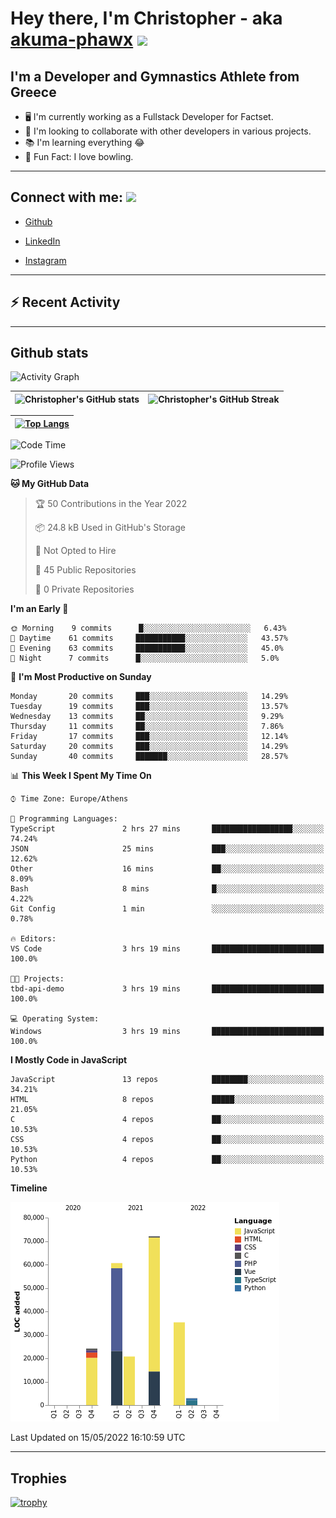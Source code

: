 # Hey there, I'm Christopher - aka [akuma-phawx](https://github.com/akuma-phawx) <img src = "https://raw.githubusercontent.com/MartinHeinz/MartinHeinz/master/wave.gif" width = 50px>

## I'm a Developer and Gymnastics Athlete from Greece

- 🖥️ I'm currently working as a Fullstack Developer for Factset.
- 🤲 I'm looking to collaborate with other developers in various projects.
- 📚 I'm learning everything 😂
- 🎳 Fun Fact: I love bowling.

---

## Connect with me: <img src='https://raw.githubusercontent.com/ShahriarShafin/ShahriarShafin/main/Assets/handshake.gif' width="100px">

- [Github](https://github.com/akuma-phawx)

- [LinkedIn](https://www.linkedin.com/in/christopher-vradis-3b9a68151/)

- [Instagram](https://www.instagram.com/chris.vrd_sw/)

---

## ⚡ Recent Activity

<!--START_SECTION:activity-->
<!--END_SECTION:activity-->

---

## Github stats

![Activity Graph](https://activity-graph.herokuapp.com/graph?username=akuma-phawx&theme=dracula)

| ![Christopher's GitHub stats](https://github-readme-stats.vercel.app/api?username=akuma-phawx&show_icons=true&theme=dracula) | ![Christopher's GitHub Streak](https://github-readme-streak-stats.herokuapp.com/?user=akuma-phawx&theme=dracula) |
| ---------------------------------------------------------------------------------------------------------------------------- | ---------------------------------------------------------------------------------------------------------------- |

| [![Top Langs](https://github-readme-stats.vercel.app/api/top-langs/?username=akuma-phawx&show_icons=true&theme=radical)](https://github.com/akuma-phawx/github-readme-stats) |
| ---------------------------------------------------------------------------------------------------------------------------------------------------------------------------- |

<!--START_SECTION:waka-->
![Code Time](http://img.shields.io/badge/Code%20Time-60%20hrs%2052%20mins-blue)

![Profile Views](http://img.shields.io/badge/Profile%20Views-0-blue)

**🐱 My GitHub Data** 

> 🏆 50 Contributions in the Year 2022
 > 
> 📦 24.8 kB Used in GitHub's Storage 
 > 
> 🚫 Not Opted to Hire
 > 
> 📜 45 Public Repositories 
 > 
> 🔑 0 Private Repositories  
 > 
**I'm an Early 🐤** 

```text
🌞 Morning    9 commits      █░░░░░░░░░░░░░░░░░░░░░░░░   6.43% 
🌆 Daytime    61 commits     ███████████░░░░░░░░░░░░░░   43.57% 
🌃 Evening    63 commits     ███████████░░░░░░░░░░░░░░   45.0% 
🌙 Night      7 commits      █░░░░░░░░░░░░░░░░░░░░░░░░   5.0%

```
📅 **I'm Most Productive on Sunday** 

```text
Monday       20 commits     ███░░░░░░░░░░░░░░░░░░░░░░   14.29% 
Tuesday      19 commits     ███░░░░░░░░░░░░░░░░░░░░░░   13.57% 
Wednesday    13 commits     ██░░░░░░░░░░░░░░░░░░░░░░░   9.29% 
Thursday     11 commits     ██░░░░░░░░░░░░░░░░░░░░░░░   7.86% 
Friday       17 commits     ███░░░░░░░░░░░░░░░░░░░░░░   12.14% 
Saturday     20 commits     ███░░░░░░░░░░░░░░░░░░░░░░   14.29% 
Sunday       40 commits     ███████░░░░░░░░░░░░░░░░░░   28.57%

```


📊 **This Week I Spent My Time On** 

```text
⌚︎ Time Zone: Europe/Athens

💬 Programming Languages: 
TypeScript               2 hrs 27 mins       ██████████████████░░░░░░░   74.24% 
JSON                     25 mins             ███░░░░░░░░░░░░░░░░░░░░░░   12.62% 
Other                    16 mins             ██░░░░░░░░░░░░░░░░░░░░░░░   8.09% 
Bash                     8 mins              █░░░░░░░░░░░░░░░░░░░░░░░░   4.22% 
Git Config               1 min               ░░░░░░░░░░░░░░░░░░░░░░░░░   0.78%

🔥 Editors: 
VS Code                  3 hrs 19 mins       █████████████████████████   100.0%

🐱‍💻 Projects: 
tbd-api-demo             3 hrs 19 mins       █████████████████████████   100.0%

💻 Operating System: 
Windows                  3 hrs 19 mins       █████████████████████████   100.0%

```

**I Mostly Code in JavaScript** 

```text
JavaScript               13 repos            ████████░░░░░░░░░░░░░░░░░   34.21% 
HTML                     8 repos             █████░░░░░░░░░░░░░░░░░░░░   21.05% 
C                        4 repos             ██░░░░░░░░░░░░░░░░░░░░░░░   10.53% 
CSS                      4 repos             ██░░░░░░░░░░░░░░░░░░░░░░░   10.53% 
Python                   4 repos             ██░░░░░░░░░░░░░░░░░░░░░░░   10.53%

```


**Timeline**

![Chart not found](https://raw.githubusercontent.com/akuma-phawx/akuma-phawx/main/charts/bar_graph.png) 


 Last Updated on 15/05/2022 16:10:59 UTC
<!--END_SECTION:waka-->

---

## Trophies

[![trophy](https://github-profile-trophy.vercel.app/?username=akuma-phawx&theme=onedark)](https://github.com/ryo-ma/github-profile-trophy)
